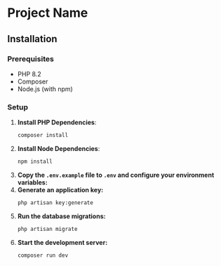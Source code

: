 # Project Name

## Installation

### Prerequisites

- PHP 8.2
- Composer
- Node.js (with npm)

### Setup

1. **Install PHP Dependencies**:
    ```bash
    composer install
    ```
2. **Install Node Dependencies**:
    ```bash
    npm install
    ```
3. **Copy the `.env.example` file to `.env` and configure your environment variables:**
4. **Generate an application key:**
    ```bash
    php artisan key:generate
    ```
5. **Run the database migrations:**
    ```bash
    php artisan migrate
    ```
6. **Start the development server:**
    ```bash
   composer run dev
    ```
